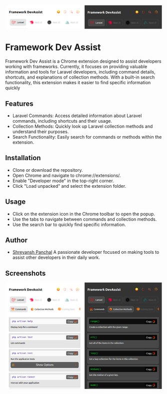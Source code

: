 <p align="center"> <img src="screenshots/main-header-light.png" alt="Atlas" width="49%"> <img src="screenshots/main-header-dark.png" alt="Atlas" width="49%"> </p>

# Framework Dev Assist

Framework Dev Assist is a Chrome extension designed to assist developers working with frameworks. Currently, it focuses on providing valuable information and tools for Laravel developers, including command details, shortcuts, and explanations of collection methods. With a built-in search functionality, this extension makes it easier to find specific information quickly

## Features

- Laravel Commands: Access detailed information about Laravel commands, including shortcuts and their usage.
- Collection Methods: Quickly look up Laravel collection methods and understand their purposes.
- Search Functionality: Easily search for commands or methods within the extension.

## Installation

- Clone or download the repository.
- Open Chrome and navigate to chrome://extensions/.
- Enable "Developer mode" in the top-right corner.
- Click "Load unpacked" and select the extension folder.

## Usage

- Click on the extension icon in the Chrome toolbar to open the popup.
- Use the tabs to navigate between commands and collection methods.
- Use the search bar to quickly find specific information.


## Author
- [Shreyansh Panchal](https://github.com/theshreyanshpanchal)
A passionate developer focused on making tools to assist other developers in their daily work.

## Screenshots
<p align="center"> <img src="screenshots/main-light.png" alt="Light Theme" width="49%"> <img src="screenshots/main-dark.png" alt="Dark Theme" width="49%"> </p>